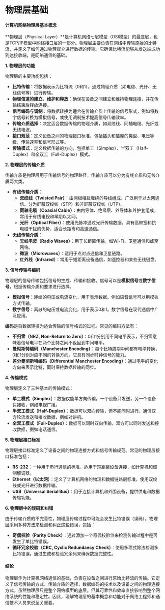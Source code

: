 # 物理层基础

#### 计算机网络物理层基本概念

\*\*物理层（Physical Layer）\*\*是计算机网络七层模型（OSI模型）的最底层，也是TCP/IP模型中网络接口层的一部分。物理层主要负责在网络中传输原始的比特流，并定义了如何通过物理媒介进行数据的传输。它确保比特流能够从发送端成功到达接收端，是网络通信的基础。

**1. 物理层的功能**

物理层的主要功能包括：

* **比特传输**：将数据表示为比特流（0和1），通过物理介质（如电缆、光纤、无线信号等）进行传输。
* **物理信道的建立、维护和释放**：确保在设备之间建立和维持物理连接，并在传输结束后释放连接。
* **信号编码与调制**：将数据转换为适合在传输介质上传输的信号形式，例如将数字信号转换为模拟信号，或使用调制技术提高信号传输效率。
* **传输介质选择**：决定适合数据传输的物理介质，如双绞线、同轴电缆、光纤或无线电波。
* **接口规范**：定义设备之间的物理接口标准，包括插头和插座的类型、电压等级、传输速率和信号形式等。
* **传输模式**：定义数据传输的方向，包括单工（Simplex）、半双工（Half-Duplex）和全双工（Full-Duplex）模式。

**2. 物理层的传输介质**

传输介质是物理层用于传输信号的物理路径。传输介质可以分为有线介质和无线介质两大类。

* **有线传输介质**：
  * **双绞线（Twisted Pair）**：由两根相互缠绕的导线组成，广泛用于以太网通信。分为屏蔽双绞线（STP）和非屏蔽双绞线（UTP）。
  * **同轴电缆（Coaxial Cable）**：由内导体、绝缘层、外导体和外护套组成，常用于有线电视和早期以太网。
  * **光纤（Optical Fiber）**：使用光脉冲通过光纤传输数据，具有高带宽和抗电磁干扰的优势，适合长距离和高速通信。
* **无线传输介质**：
  * **无线电波（Radio Waves）**：用于长距离传输，如Wi-Fi、卫星通信和蜂窝网络。
  * **微波（Microwaves）**：适用于点对点通信和卫星链路。
  * **红外线（Infrared）**：常用于短距离设备通信，如遥控器和某些无线键盘。

**3. 信号传输与编码**

物理层的信号传输包括信号的生成、传输和接收。信号可以是**模拟信号**或**数字信号**，根据传输介质和要求进行选择。

* **模拟信号**：连续的电压或电流变化，用于表示数据。例如语音信号可以用模拟方式传输。
* **数字信号**：离散的电压或电流变化，用于表示0和1。数字信号在现代通信中广泛应用。

**编码**是将数据转换为适合传输的信号格式的过程。常见的编码方法有：

* **不归零（NRZ, Non-Return to Zero）**：0和1分别用不同电平表示，不归零意味着信号电平在两个比特之间不返回到中间电平。
* **曼彻斯特编码（Manchester Encoding）**：每个比特周期中间都有电平转换，0和1分别对应不同的转换方向。它具有同步时钟信号的能力。
* **差分曼彻斯特编码（Differential Manchester Encoding）**：通过电平的变化方向来表示比特，同时保持数据传输的同步。

**4. 传输模式**

物理层定义了三种基本的传输模式：

* **单工模式（Simplex）**：数据仅能单方向传输。一个设备只发送，另一个设备只接收，例如电视广播。
* **半双工模式（Half-Duplex）**：数据可以双向传输，但不能同时进行。通信双方轮流发送和接收数据，例如对讲机。
* **全双工模式（Full-Duplex）**：数据可以同时双向传输，双方可以同时发送和接收数据，例如电话通信。

**5. 物理层接口标准**

物理层接口标准定义了设备之间的物理连接方式和信号传输规范。常见的物理层接口标准包括：

* **RS-232**：一种用于串行通信的标准，适用于短距离设备连接，如计算机和调制解调器。
* **Ethernet（以太网）**：定义了计算机网络的物理和数据链路层标准，使用双绞线或光纤进行数据传输。
* **USB（Universal Serial Bus）**：用于连接计算机和外围设备，提供供电和数据传输功能。

**6. 物理层中的误码和纠错**

由于传输介质的不完善性，物理层传输过程中可能会发生比特错误（误码）。物理层采用多种方法来检测和纠正这些错误，包括：

* **奇偶校验（Parity Check）**：通过添加一个奇偶校验位来检测传输过程中是否发生了单比特错误。
* **循环冗余校验（CRC, Cyclic Redundancy Check）**：使用多项式除法检测多比特错误，通过生成和检验冗余码来确保数据完整性。

#### 结论

物理层作为计算机网络通信的基础，负责在设备之间进行原始比特流的传输。它定义了信号传输的方式、传输介质的选择、数据编码的技术以及设备之间的物理连接方式。虽然物理层只是整个网络模型的底层，但其可靠性和效率直接影响到整个网络系统的性能和稳定性。因此，理解物理层的基本概念和功能对于网络工程师和通信技术人员来说至关重要。
